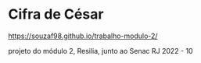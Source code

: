 # Cifra de César
https://souzaf98.github.io/trabalho-modulo-2/

projeto do módulo 2, Resilia, junto ao Senac RJ 2022 - 10
